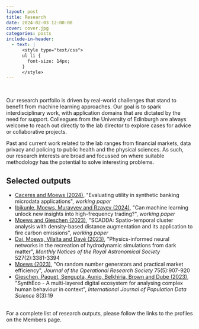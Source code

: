 ```yaml
---
layout: post
title: Research
date: 2024-02-03 12:00:00
cover: cover.jpg
categories: posts
include-in-header:
  - text: |
      <style type="text/css">
      ul li {
        font-size: 14px;
      }
      </style>
---
```


<br>

Our research portfolio is driven by real-world challenges that stand to benefit from machine learning approaches. Our goal is to spark interdisciplinary work, with application domains that are dictated by the need for support. Colleagues from the University of Edinburgh are always welcome to reach out directly to the lab director to explore cases for advice or collaborative projects.

Past and current work related to the lab ranges from financial markets, data privacy and policing to public health and the physical sciences. As such, our research interests are broad and focussed on where suitable methodology has the potential to solve interesting problems.

## Selected outputs

- [Caceres and Moews (2024)](https://arxiv.org/abs/2311.04290), "Evaluating utility in synthetic banking microdata applications", _working paper_
- [Ibikunle, Moews, Muravyev and Rzayev (2024)](https://arxiv.org/abs/2405.08101), "Can machine learning unlock new insights into high-frequency trading?", _working paper_
- [Moews and Gieschen (2023)](https://arxiv.org/abs/2410.22519), "SCADDA: Spatio-temporal cluster analysis with density-based distance augmentation and its application to fire carbon emissions", _working paper_
- [Dai, Moews, Vilalta and Davé (2023)](https://doi.org/10.1093/mnras/stad3394), "Physics-informed neural networks in the recreation of hydrodynamic simulations from dark matter", _Monthly Notices of the Royal Astronomical Society_ 527(2):3381-3394
- [Moews (2023)](https://doi.org/10.1080/01605682.2023.2219292), "On random number generators and practical market efficiency", _Journal of the Operational Research Society_ 75(5):907-920
- [Gieschen, Paquet, Sengupta, Aunio, Belkhiria, Brown and Dube (2023)](https://doi.org/10.23889/ijpds.v8i3.2285), "SynthEco - A multi-layered digital ecosystem for analysing complex human behaviour in context", _International Journal of Population Data Science_ 8(3):19

<br>
For a complete list of research outputs, please follow the links to the profiles on the Members page.

<br>
